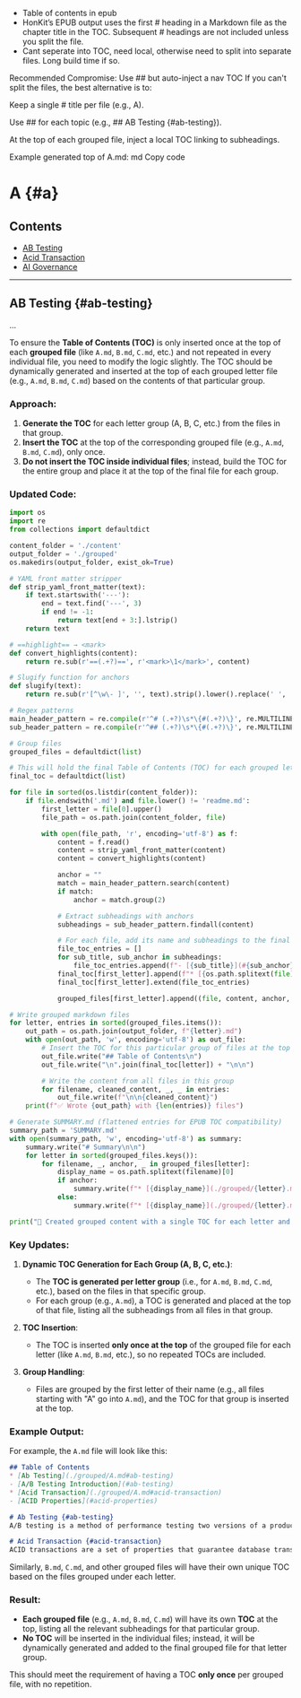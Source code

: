 
- Table of contents in epub
- HonKit’s EPUB output uses the first # heading in a Markdown file as the chapter title in the TOC. Subsequent # headings are not included unless you split the file.
- Cant seperate into TOC, need local, otherwise need to split into separate files. Long build time if so. 


Recommended Compromise: Use ## but auto-inject a nav TOC
If you can't split the files, the best alternative is to:

Keep a single # title per file (e.g., A).

Use ## for each topic (e.g., ## AB Testing {#ab-testing}).

At the top of each grouped file, inject a local TOC linking to subheadings.

Example generated top of A.md:
md
Copy code
# A {#a}

## Contents

- [AB Testing](#ab-testing)
- [Acid Transaction](#acid-transaction)
- [AI Governance](#ai-governance)

---

## AB Testing {#ab-testing}
...




To ensure the **Table of Contents (TOC)** is only inserted once at the top of each **grouped file** (like `A.md`, `B.md`, `C.md`, etc.) and not repeated in every individual file, you need to modify the logic slightly. The TOC should be dynamically generated and inserted at the top of each grouped letter file (e.g., `A.md`, `B.md`, `C.md`) based on the contents of that particular group.

### Approach:
1. **Generate the TOC** for each letter group (A, B, C, etc.) from the files in that group.
2. **Insert the TOC** at the top of the corresponding grouped file (e.g., `A.md`, `B.md`, `C.md`), only once.
3. **Do not insert the TOC inside individual files**; instead, build the TOC for the entire group and place it at the top of the final file for each group.

### Updated Code:

```python
import os
import re
from collections import defaultdict

content_folder = './content'
output_folder = './grouped'
os.makedirs(output_folder, exist_ok=True)

# YAML front matter stripper
def strip_yaml_front_matter(text):
    if text.startswith('---'):
        end = text.find('---', 3)
        if end != -1:
            return text[end + 3:].lstrip()
    return text

# ==highlight== → <mark>
def convert_highlights(content):
    return re.sub(r'==(.+?)==', r'<mark>\1</mark>', content)

# Slugify function for anchors
def slugify(text):
    return re.sub(r'[^\w\- ]', '', text).strip().lower().replace(' ', '-')

# Regex patterns
main_header_pattern = re.compile(r'^# (.+?)\s*\{#(.+?)\}', re.MULTILINE)
sub_header_pattern = re.compile(r'^## (.+?)\s*\{#(.+?)\}', re.MULTILINE)

# Group files
grouped_files = defaultdict(list)

# This will hold the final Table of Contents (TOC) for each grouped letter (A, B, C, etc.)
final_toc = defaultdict(list)

for file in sorted(os.listdir(content_folder)):
    if file.endswith('.md') and file.lower() != 'readme.md':
        first_letter = file[0].upper()
        file_path = os.path.join(content_folder, file)

        with open(file_path, 'r', encoding='utf-8') as f:
            content = f.read()
            content = strip_yaml_front_matter(content)
            content = convert_highlights(content)

            anchor = ""
            match = main_header_pattern.search(content)
            if match:
                anchor = match.group(2)

            # Extract subheadings with anchors
            subheadings = sub_header_pattern.findall(content)

            # For each file, add its name and subheadings to the final TOC for this letter group
            file_toc_entries = []
            for sub_title, sub_anchor in subheadings:
                file_toc_entries.append(f"- [{sub_title}](#{sub_anchor})")
            final_toc[first_letter].append(f"* [{os.path.splitext(file)[0]}](./grouped/{first_letter}.md#{anchor})")
            final_toc[first_letter].extend(file_toc_entries)

            grouped_files[first_letter].append((file, content, anchor, subheadings))

# Write grouped markdown files
for letter, entries in sorted(grouped_files.items()):
    out_path = os.path.join(output_folder, f"{letter}.md")
    with open(out_path, 'w', encoding='utf-8') as out_file:
        # Insert the TOC for this particular group of files at the top
        out_file.write("## Table of Contents\n")
        out_file.write("\n".join(final_toc[letter]) + "\n\n")

        # Write the content from all files in this group
        for filename, cleaned_content, _, _ in entries:
            out_file.write(f"\n\n{cleaned_content}")
    print(f"✅ Wrote {out_path} with {len(entries)} files")

# Generate SUMMARY.md (flattened entries for EPUB TOC compatibility)
summary_path = 'SUMMARY.md'
with open(summary_path, 'w', encoding='utf-8') as summary:
    summary.write("# Summary\n\n")
    for letter in sorted(grouped_files.keys()):
        for filename, _, anchor, _ in grouped_files[letter]:
            display_name = os.path.splitext(filename)[0]
            if anchor:
                summary.write(f"* [{display_name}](./grouped/{letter}.md#{anchor})\n")
            else:
                summary.write(f"* [{display_name}](./grouped/{letter}.md)\n")

print("📘 Created grouped content with a single TOC for each letter and flattened SUMMARY.md for EPUB TOC.")
```

### Key Updates:
1. **Dynamic TOC Generation for Each Group (A, B, C, etc.)**:
   - The **TOC is generated per letter group** (i.e., for `A.md`, `B.md`, `C.md`, etc.), based on the files in that specific group.
   - For each group (e.g., `A.md`), a TOC is generated and placed at the top of that file, listing all the subheadings from all files in that group.

2. **TOC Insertion**:
   - The TOC is inserted **only once at the top** of the grouped file for each letter (like `A.md`, `B.md`, etc.), so no repeated TOCs are included.

3. **Group Handling**:
   - Files are grouped by the first letter of their name (e.g., all files starting with "A" go into `A.md`), and the TOC for that group is inserted at the top.
   
### Example Output:

For example, the `A.md` file will look like this:

```markdown
## Table of Contents
* [Ab Testing](./grouped/A.md#ab-testing)
- [A/B Testing Introduction](#ab-testing)
* [Acid Transaction](./grouped/A.md#acid-transaction)
- [ACID Properties](#acid-properties)

# Ab Testing {#ab-testing}
A/B testing is a method of performance testing two versions of a product like an app.

# Acid Transaction {#acid-transaction}
ACID transactions are a set of properties that guarantee database transactions are processed reliably.
```

Similarly, `B.md`, `C.md`, and other grouped files will have their own unique TOC based on the files grouped under each letter.

### Result:
- **Each grouped file** (e.g., `A.md`, `B.md`, `C.md`) will have its own **TOC** at the top, listing all the relevant subheadings for that particular group.
- **No TOC** will be inserted in the individual files; instead, it will be dynamically generated and added to the final grouped file for that letter group.

This should meet the requirement of having a TOC **only once** per grouped file, with no repetition.